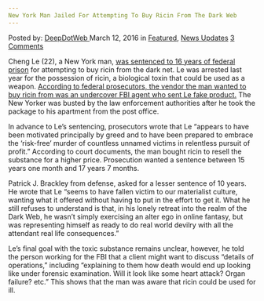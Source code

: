 ```yaml
---
New York Man Jailed For Attempting To Buy Ricin From The Dark Web
---
```

<article class="post-listing post-13439 post type-post status-publish format-standard has-post-thumbnail hentry category-deepdot-news category-news-updates tag-attempting tag-buy tag-dark tag-jailed tag-man tag-ricin tag-web tag-york">
    <div class="post-inner">
    <p class="post-meta">
    <span>Posted by: <a href="https://www.deepdotweb.com/author/admin/" title="">DeepDotWeb </a></span>
    <span>March 12, 2016</span>
    <span>in <a href="https://www.deepdotweb.com/category/deepdot-news/" rel="category tag">Featured</a>, <a href="https://www.deepdotweb.com/category/news-updates/" rel="category tag">News Updates</a></span>
    <span><a href="https://www.deepdotweb.com/2016/03/12/new-york-man-jailed-for-attempting-to-buy-ricin-from-the-dark-web/#comments">3 Comments</a></span>
    </p>
    <div class="clear"></div>
    <div class="entry">
    <p>Cheng Le (22), a New York man, <a href="https://www.justice.gov/usao-sdny/pr/new-york-man-sentenced-manhattan-federal-court-16-years-prison-attempting-acquire">was sentenced to 16 years of federal prison</a> for attempting to buy ricin from the dark net. Le was arrested last year for the possession of ricin, a biological toxin that could be used as a weapon. <a href="https://www.deepdotweb.com/2015/01/21/dark-net-bust-man-indicted-attempting-acquire-ricin/">According to federal prosecutors, the vendor the man wanted to buy ricin from was an undercover FBI agent who sent Le fake product.</a> The New Yorker was busted by the law enforcement authorities after he took the package to his apartment from the post office.</p>
    <p>In advance to Le’s sentencing, prosecutors wrote that Le “appears to have been motivated principally by greed and to have been prepared to embrace the ‘risk-free’ murder of countless unnamed victims in relentless pursuit of profit.” According to court documents, the man bought ricin to resell the substance for a higher price. Prosecution wanted a sentence between 15 years one month and 17 years 7 months.</p>
    <p>Patrick J. Brackley from defense, asked for a lesser sentence of 10 years. He wrote that Le “seems to have fallen victim to our materialist culture, wanting what it offered without having to put in the effort to get it. What he still refuses to understand is that, in his lonely retreat into the realm of the Dark Web, he wasn’t simply exercising an alter ego in online fantasy, but was representing himself as ready to do real world devilry with all the attendant real life consequences.”</p>
    <p>Le’s final goal with the toxic substance remains unclear, however, he told the person working for the FBI that a client might want to discuss “details of operations,” including “explaining to them how death would end up looking like under forensic examination. Will it look like some heart attack? Organ failure? etc.” This shows that the man was aware that ricin could be used for ill.</p>
    </div>
    <span style="display:none"><a href="https://www.deepdotweb.com/tag/attempting/" rel="tag">attempting</a> <a href="https://www.deepdotweb.com/tag/buy/" rel="tag">buy</a> <a href="https://www.deepdotweb.com/tag/dark/" rel="tag">dark</a> <a href="https://www.deepdotweb.com/tag/jailed/" rel="tag">jailed</a> <a href="https://www.deepdotweb.com/tag/man/" rel="tag">man</a> <a href="https://www.deepdotweb.com/tag/ricin/" rel="tag">ricin</a> <a href="https://www.deepdotweb.com/tag/web/" rel="tag">web</a> <a href="https://www.deepdotweb.com/tag/york/" rel="tag">york</a></span> <span style="display:none" class="updated">2016-03-12</span>
    <div style="display:none" class="vcard author" itemprop="author" itemscope itemtype="http://schema.org/Person"><strong class="fn" itemprop="name"><a href="https://www.deepdotweb.com/author/admin/" title="Posts by DeepDotWeb" rel="author">DeepDotWeb</a></strong></div>
    </div>
</article>

